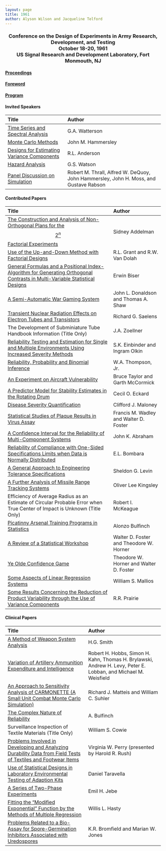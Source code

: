 ```yaml
---
layout: page
title: 1961
author: Alyson Wilson and Jacqueline Telford
---
```

<div align="center"><h3>Conference on the Design of Experiments in Army Research, Development, and Testing<br>
October 18-20, 1961<br>
US Signal Research and Development Laboratory, Fort Monmouth, NJ</h3></div>


#### [Proceedings](https://alysongwilson.github.io/ACAS/DOE2/DOE07_Part1.pdf#page=1)

#### [Foreword](https://alysongwilson.github.io/ACAS/DOE2/DOE07_Part1.pdf#page=9)

#### [Program](https://alysongwilson.github.io/ACAS/DOE2/DOE07_Part1.pdf#page=11)


#### Invited Speakers

| Title | Author |
| :--- | :--- |
| [Time Series and Spectral Analysis](https://alysongwilson.github.io/ACAS/DOE2/DOE07_Part1.pdf#page=19) | G.A. Watterson |
| [Monte Carlo Methods](https://alysongwilson.github.io/ACAS/DOE2/DOE07_Part1.pdf#page=35) | John M. Hammersley |
| [Designs for Estimating Variance Components](https://alysongwilson.github.io/ACAS/DOE2/DOE07_Part2.pdf#page=489) | R.L. Anderson |
| [Hazard Analysis](https://alysongwilson.github.io/ACAS/DOE2/DOE07_Part2.pdf#page=533) | G.S. Watson |
| [Panel Discussion on Simulation](https://alysongwilson.github.io/ACAS/DOE2/DOE07_Part2.pdf#page=293) | Robert M. Thrall, Alfred W. DeQuoy, John Hammersley, John H. Moss, and Gustave Rabson |


#### Contributed Papers

| Title | Author |
| :--- | :--- |
| [The Construction and Analysis of Non-Orthogonal Plans for the $$2^n$$ Factorial Experiments](https://alysongwilson.github.io/ACAS/DOE2/DOE07_Part1.pdf#page=45) | Sidney Addelman |
| [Use of the Up-and-Down Method with Factorial Designs](https://alysongwilson.github.io/ACAS/DOE2/DOE07_Part1.pdf#page=57) | R.L. Grant and R.W. Van Dolah |
| [General Formulas and a Positional Index-Algorithm for Generating Orthogonal Contrasts in Multi-Variable Statistical Designs](https://alysongwilson.github.io/ACAS/DOE2/DOE07_Part1.pdf#page=85) | Erwin Biser |
| [A Semi-Automatic War Gaming System](https://alysongwilson.github.io/ACAS/DOE2/DOE07_Part1.pdf#page=201) | John L. Donaldson and Thomas A. Shaw |
| [Transient Nuclear Radiation Effects on Electron Tubes and Transistors](https://alysongwilson.github.io/ACAS/DOE2/DOE07_Part1.pdf#page=243) | Richard G. Saelens |
| The Development of Subminiature Tube Handbook Information (Title Only) | J.A. Zoellner |
| [Reliability Testing and Estimation for Single and Multiple Environments Using Increased Severity Methods](https://alysongwilson.github.io/ACAS/DOE2/DOE07_Part1.pdf#page=287) | S.K. Einbinder and Ingram Olkin |
| [Reliability, Probability and Binomial Inference](https://alysongwilson.github.io/ACAS/DOE2/DOE07_Part2.pdf#page=1) | W.A. Thompson, Jr. |
| [An Experiment on Aircraft Vulnerability](https://alysongwilson.github.io/ACAS/DOE2/DOE07_Part2.pdf#page=29) | Bruce Taylor and Garth McCormick |
| [A Predictor Model for Stability Estimates in the Rotating Drum](https://alysongwilson.github.io/ACAS/DOE2/DOE07_Part2.pdf#page=139) | Cecil O. Eckard |
| [Disease Severity Quantification](https://alysongwilson.github.io/ACAS/DOE2/DOE07_Part2.pdf#page=147) | Clifford J. Maloney |
| [Statistical Studies of Plaque Results in Virus Assay](https://alysongwilson.github.io/ACAS/DOE2/DOE07_Part2.pdf#page=185) | Francis M. Wadley and Walter D. Foster |
| [A Confidence Interval for the Reliability of Multi-Component Systems](https://alysongwilson.github.io/ACAS/DOE2/DOE07_Part2.pdf#page=191) | John K. Abraham |
| [Reliability of Compliance with One-Sided Specifications Limits when Data is Normally Distributed](https://alysongwilson.github.io/ACAS/DOE2/DOE07_Part2.pdf#page=227) | E.L. Bombara |
| [A General Approach to Engineering Tolerance Specifications](https://alysongwilson.github.io/ACAS/DOE2/DOE07_Part2.pdf#page=263) | Sheldon G. Levin |
| [A Further Analysis of Missile Range Tracking Systems](https://alysongwilson.github.io/ACAS/DOE2/DOE07_Part2.pdf#page=281) | Oliver Lee Kingsley |
| Efficiency of Average Radius as an Estimate of Circular Probable Error when True Center of Impact is Unknown (Title Only) | Robert I. McKeague |
| [Picatinny Arsenal Training Programs in Statistics](https://alysongwilson.github.io/ACAS/DOE2/DOE07_Part2.pdf#page=325) | Alonzo Bulfinch |
| [A Review of a Statistical Workshop](https://alysongwilson.github.io/ACAS/DOE2/DOE07_Part2.pdf#page=327) | Walter D. Foster and Theodore W. Horner |
| [Ye Olde Confidence Game](https://alysongwilson.github.io/ACAS/DOE2/DOE07_Part2.pdf#page=331) | Theodore W. Horner and Walter D. Foster |
| [Some Aspects of Linear Regression Systems](https://alysongwilson.github.io/ACAS/DOE2/DOE07_Part2.pdf#page=337) | William S. Mallios |
| [Some Results Concerning the Reduction of Product Variability through the Use of Variance Components](https://alysongwilson.github.io/ACAS/DOE2/DOE07_Part2.pdf#page=363) | R.R. Prairie |

 
#### Clinical Papers

| Title | Author |
| :--- | :--- |
| [A Method of Weapon System Analysis](https://alysongwilson.github.io/ACAS/DOE2/DOE07_Part2.pdf#page=61) | H.G. Smith |
| [Variation of Artillery Ammunition Expenditure and Intelligence](https://alysongwilson.github.io/ACAS/DOE2/DOE07_Part2.pdf#page=83) | Robert H. Hobbs, Simon H. Kahn, Thomas H. Brylawski, Andrew H. Levy, Peter E. Lobban, and Michael M. Weisfield |
| [An Approach to Sensitivity Analysis of CARMONETTE (A Small Unit Combat Monte Carlo Simulation)](https://alysongwilson.github.io/ACAS/DOE2/DOE07_Part2.pdf#page=91) | Richard J. Matteis and William C. Suhler |
| [The Complex Nature of Reliability](https://alysongwilson.github.io/ACAS/DOE2/DOE07_Part2.pdf#page=117) | A. Bulfinch |
| Surveillance Inspection of Textile Materials (Title Only) | William S. Cowie |
| [Problems Involved in Developing and Analyzing Durability Data from Field Tests of Textiles and Footwear Items](https://alysongwilson.github.io/ACAS/DOE2/DOE07_Part2.pdf#page=123) | Virginia W. Perry (presented by Harold R. Rush) |
| [Use of Statistical Designs in Laboratory Environmental Testing of Adaption Kits](https://alysongwilson.github.io/ACAS/DOE2/DOE07_Part2.pdf#page=397) | Daniel Taravella |
| [A Series of Two-Phase Experiments](https://alysongwilson.github.io/ACAS/DOE2/DOE07_Part2.pdf#page=447) | Emil H. Jebe |
| [Fitting the “Modified Exponential” Function by the Methods of Multiple Regression](https://alysongwilson.github.io/ACAS/DOE2/DOE07_Part2.pdf#page=469) | Willis L. Hasty |
| [Problems Related to a Bio-Assay for Spore-Germination Inhibitors Associated with Uredospores](https://alysongwilson.github.io/ACAS/DOE2/DOE07_Part2.pdf#page=475) | K.R. Bromfield and Marian W. Jones |
